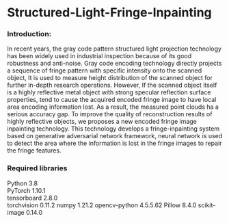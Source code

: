 # Structured-Light-Fringe-Inpainting
### Introduction:
In recent years, the gray code pattern structured light projection technology has been widely used in industrial inspection because of its good robustness and anti-noise. Gray code encoding technology directly projects a sequence of fringe pattern with specific intensity onto the scanned object, It is used to measure height distribution of the scanned object for further in-depth research operations. However, If the scanned object itself is a highly reflective metal object with strong specular reflection surface properties, tend to cause the acquired encoded fringe image to have local area encoding information lost. As a result, the measured point clouds ha a serious accuracy gap. To improve the quality of reconstruction results of highly reflective objects, we proposes a new encoded fringe image inpainting technology. This technology develops a fringe-inpainting system based on generative adversarial network framework, neural network is used to detect the area where the information is lost in the fringe images to repair the fringe features. 
### Required libraries
Python 3.8  
PyTorch 1.10.1  
tensorboard 2.8.0  
torchvision 0.11.2
numpy 1.21.2
opencv-python 4.5.5.62
Pillow 8.4.0
scikit-image 0.14.0

